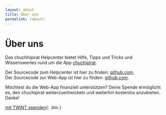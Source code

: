 ```yaml
---
layout: about
title: Über uns
permalink: /about/
---
```

# Über uns

Das chuchhipirat Helpcenter bietet Hilfe, Tipps und Tricks und Wissenswertes rund um die App [chuchipirat](https://chuchipirat.ch).

Der Sourcecode zum Helpcenter ist hier zu finden: [github.com](https://github.com/chuchipirat/chuchipirat.github.io).  
Der Sourcecode zur Web-App ist hier zu finden: [github.com](https://github.com/gcettuzz/chuchipirat).

Möchtest du die Web-App finanziell unterstützen? Deine Spende ermöglicht es, den chuchipirat weiterzuentwickeln und weiterhin kostenlos anzubieten. Danke! 


[mit TWINT spenden](https://pay.raisenow.io/fynyx){: .btn }




